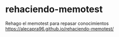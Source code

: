 # rehaciendo-memotest
Rehago el memotest para repasar conocimientos
https://alecapra96.github.io/rehaciendo-memotest/

